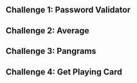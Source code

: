 ## Challenge 1: Password Validator

## Challenge 2: Average

## Challenge 3: Pangrams

## Challenge 4: Get Playing Card